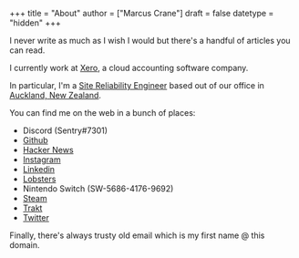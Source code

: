 +++
title = "About"
author = ["Marcus Crane"]
draft = false
datetype = "hidden"
+++

I never write as much as I wish I would but there's a handful of articles you can read.

I currently work at [Xero](https://xero.com/nz/), a cloud accounting software company.

In particular, I'm a [Site Reliability Engineer](https://en.wikipedia.org/wiki/Site%5FReliability%5FEngineering) based out of our office in [Auckland, New Zealand](https://en.wikipedia.org/wiki/Auckland).

You can find me on the web in a bunch of places:

-   Discord (Sentry#7301)
-   [Github](https://github.com/marcus-crane)
-   [Hacker News](https://news.ycombinator.com/user?id=spondyl)
-   [Instagram](https://instagram.com/sentryism)
-   [Linkedin](https://linkedin.com/in/marcus-crane)
-   [Lobsters](https://lobste.rs/u/sentry)
-   Nintendo Switch (SW-5686-4176-9692)
-   [Steam](https://steamcommunity.com/id/sandtree)
-   [Trakt](https://trakt.tv/user/sentry)
-   [Twitter](https://twitter.com/sentreh)

Finally, there's always trusty old email which is my first name @ this domain.
